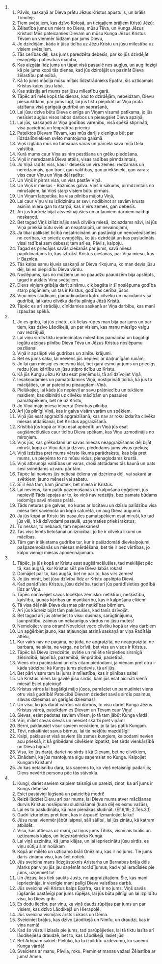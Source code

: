 <ol>
  <li>
    <ol>
      <li>Pāvils, saskaņā ar Dieva prātu Jēzus Kristus apustulis, un brālis Timotejs</li>
      <li>Tiem svētajiem, kas dzīvo Kolosā, un ticīgajiem brāļiem Kristū Jēzū:</li>
      <li>Žēlastība jums un miers no Dieva, mūsu Tēva, un Kunga Jēzus Kristus! Mēs pateicamies Dievam un mūsu Kunga Jēzus Kristus Tēvam un vienmēr lūdzam par jums Dievu,</li>
      <li>Jo dzirdējām, kāda ir jūsu ticība uz Jēzu Kristu un jūsu mīlestība uz visiem svētajiem.</li>
      <li>Tās cerības dēļ, kas jums paredzēta debesīs, par ko jūs dzirdējāt evaņģēlija patiesības mācībā,</li>
      <li>Kas aizgāja līdz jums un tāpat visā pasaulē nes augļus, un aug līdzīgi kā pie jums kopš tās dienas, kad jūs dzirdējāt un pazināt Dieva žēlastību patiesībā,</li>
      <li>Kā to jums mācīja mūsu mīļais līdzstrādnieks Epafra, šis uzticamais Kristus kalps jūsu labā,</li>
      <li>Kas stāstīja arī mums par jūsu mīlestību garā.</li>
      <li>Tāpēc arī mēs kopš tās dienas, kad to dzirdējām, nebeidzam, Dievu piesauktdami, par jums lūgt, lai jūs tiktu piepildīti ar Viņa prāta atzīšanu visā garīgajā gudrībā un saprašanā,</li>
      <li>Lai jūsu dzīve būtu Dieva cienīga un Viņam visumā patīkama, jo jūs nesīsiet augļus visos labos darbos un pieaugsiet Dieva apziņā,</li>
      <li>Lai jūs, saskaņoti ar Viņa godības varenību, visā spēkā stiprināti, visā pacietībā un lēnprātībā priecīgi</li>
      <li>Pateiktos Dievam Tēvam, kas mūs darījis cienīgus būt par līdzdalībniekiem svēto mantojuma gaismā.</li>
      <li>Viņš izglāba mūs no tumsības varas un pārcēla sava mīļā Dēla valstībā.</li>
      <li>Kurā mums caur Viņa asinīm pestīšana un grēku piedošana.</li>
      <li>Viņš ir neredzamā Dieva attēls, visas radības pirmdzimtais,</li>
      <li>Jo Viņā radīts viss, kas ir debesīs un virs zemes: redzamais un neredzamais, gan troņi, gan valdības, gan priekšnieki, gan varas: viss caur Viņu un Viņa dēļ radīts:</li>
      <li>Un Viņš ir pirms visa, un viss pastāv Viņā.</li>
      <li>Un Viņš ir miesas - Baznīcas galva. Viņš ir sākums, pirmdzimtais no mirušajiem, lai Viņš starp visiem būtu pirmais.</li>
      <li>Un Viņam labpatika, ka visa pilnība mājotu Viņā,</li>
      <li>Lai caur Viņu visu izlīdzinātu ar sevi, nodibinot ar savām krusta asinīm mieru gan to starpā, kas ir virs zemes, gan debesīs.</li>
      <li>Arī jūs kādreiz bijāt atsvešinājušies un ar ļauniem darbiem naidīgi noskaņoti.</li>
      <li>Bet tagad Viņš izlīdzinājis savā cilvēka miesā, izciezdams nāvi, lai jūs Viņa priekšā būtu svēti un neaptraipīti, un nevainojami,</li>
      <li>Ja tikai paliksiet ticībā nesatricināmi un pastāvīgi un nenovērsīsieties no cerības, ko sniedz evaņģēlijs, ko jūs dzirdējāt un kas pasludināts visai radībai zem debess; tam arī es, Pāvils, kalpoju.</li>
      <li>Tagad es priecājos savās ciešanās par jums, savā miesa papildinādams to, kas iztrūkst Kristus ciešanās, par Viņa miesu, kas ir Baznīca.</li>
      <li>Tās kalps esmu kļuvis saskaņā ar Dieva rīkojumu, ko man devis jūsu dēļ, lai es piepildītu Dieva vārdu.</li>
      <li>Noslēpums, kas no mūžiem un no paaudžu paaudzēm bija apslēpts, tagad ir atklāts Viņa svētajiem.</li>
      <li>Dievs viņiem gribēja darīt zināmu, cik bagāta ir šī noslēpuma godība starp pagāniem; un tas ir Kristus, godības cerība jūsos.</li>
      <li>Viņu mēs sludinām, pamudinādami katru cilvēku un mācīdami visā gudrībā, lai katru cilvēku darītu pilnīgu Jēzū Kristū.</li>
      <li>Tāpēc es arī strādāju, cīnīdamies saskaņā ar Viņa darbību, kas manī izpaužas spēkā.</li>
    </ol>
  </li>
  <li>
    <ol>
      <li>Jo es gribu, lai jūs zinātu, cik lielas rūpes man bija par jums un par tiem, kas dzīvo Lāodikejā, un par visiem, kas manu miesīgo vaigu nav redzējuši,</li>
      <li>Lai viņu sirdis tiktu iepriecinātas mīlestības pamācībā un bagātīgi iegūtu atziņas pilnību Dieva Tēva un Jēzus Kristus noslēpumu pazīšanai.</li>
      <li>Viņā ir apslēpti visi gudrības un zinību krājumi.</li>
      <li>Bet es jums saku, lai neviens jūs nepieviļ ar daiļrunīgām runām;</li>
      <li>Jo lai gan miesīgi es neesmu klāt, bet garā esmu ar jums un priecīgs redzu jūsu kārtību un jūsu stipro ticību uz Kristu.</li>
      <li>Kā jūs Kungu Jēzu Kristu esat pieņēmuši, tā arī dzīvojiet Viņā,</li>
      <li>Iesakņodamies un pamatodamies Viņā, nostiprināti ticībā, kā jūs to mācījāties, un ar pateicību pieaugdami Viņā.</li>
      <li>Pielūkojiet, lai kāds jūs nepieviļ ar savu prātniecību un tukšiem maldiem, kas dibināti uz cilvēku mācībām un pasaules pamatspēkiem, bet ne uz Kristu,</li>
      <li>Jo Viņā mājo miesā ietvertā Dievības pilnība.</li>
      <li>Arī jūs pilnīgi Viņā, kas ir galva visām varām un spēkiem.</li>
      <li>Viņā jūs esat apgraizīti apgraizīšanā, kas nav ar roku izdarīta cilvēka miesas atdalīšanai, bet Kristus apgraizīšanā.</li>
      <li>Kristībā jūs kopā ar Viņu esat apbedīti un Viņā jūs esat augšāmcēlušies caur ticību Dieva spēkam, kas Viņu uzmodinājis no miroņiem.</li>
      <li>Viņš jūs, kas grēkodami un savas miesas neapgraizīšanas dēļ bijāt miruši, kopā ar Viņu darīja dzīvus, piedodams jums visus grēkus;</li>
      <li>Viņš izdzēsa pret mums vērsto likuma parādrakstu, kas bija pret mums, un pieņēma to no mūsu vidus, pienaglodams krustā.</li>
      <li>Viņš atbruņoja valdības un varas, droši atstādams tās kaunā un pats sevī svinēdams uzvaru pār tām.</li>
      <li>Tāpēc lai neviens jūs netiesā ēdiena vai dzēriena dēļ, vai sakarā ar svētkiem, jauno mēnesi vai sabatu.</li>
      <li>Šī ir ēna tam, kam jānotiek, bet miesa ir Kristus.</li>
      <li>Lai neviens, kam patīk pazemošanās un kalpošana eņģeļiem, jūs nepieviļ! Tāds lepojas ar to, ko viņš nav redzējis, bez pamata būdams iedomīgs savā miesas prātā.</li>
      <li>Tāds neturas pie galvas, no kuras ar locītavu un dzīslu palīdzību visa miesa tiek savienota un kopā saturēta, un aug Dieva augumā.</li>
      <li>Ja jūs kopā ar Kristu šīs pasaules pamatspēkiem esat miruši, ko tad jūs vēl, it kā dzīvodami pasaulē, uzņematies priekšrakstus;</li>
      <li>To neskar, to nebaudi, tam nepieskaries!</li>
      <li>Tas viss lemts lietošanai un iznīcībai, jo tie ir cilvēku likumi un mācības.</li>
      <li>Tām gan ir šķietama gudrība tur, kur ir pašizdomāti dievkalpojumi, pašpazemošanās un miesas mērdēšana, bet tie ir bez vērtības, jo kalpo vienīgi miesas apmierinājumam.</li>
    </ol>
  </li>
  <li>
    <ol>
      <li>Tāpēc, ja jūs kopā ar Kristu esat augšāmcēlušies, tad meklējiet pēc tā, kas augšā, kur Kristus sēž pie Dieva labās rokas!</li>
      <li>Domājiet par to, kas augšā, bet ne par to, kas virs zemes!</li>
      <li>Jo jūs mirāt, bet jūsu dzīvība līdz ar Kristu apslēpta Dievā.</li>
      <li>Kad parādīsies Kristus, jūsu dzīvība, tad arī jūs parādīsieties godībā līdz ar Viņu.</li>
      <li>Tāpēc nonāvējiet savos locekļos zemisko: netiklību, nešķīstību, kaislību, ļaunās kārības un mantkārību, kas ir kalpošana elkiem!</li>
      <li>Tā visa dēļ nāk Dieva dusmas pār netiklības bērniem.</li>
      <li>Arī jūs kādreiz bijāt tām pakļāvušies, kad tanīs dzīvojāt.</li>
      <li>Bet tagad arī jūs atmetiet to visu: dusmas, sarūgtinājumu, ļaunprātību, zaimus un nekaunīgus vārdus no jūsu mutes!</li>
      <li>Nemelojiet viens otram! Novelciet veco cilvēku kopā ar viņa darbiem</li>
      <li>Un apģērbiet jauno, kas atjaunojas atziņā saskaņā ar viņa Radītāja attēlu,</li>
      <li>Kur vairs nav ne pagāna, ne jūda, ne apgraizītā, ne neapgraizīta, ne barbara, ne skita, ne verga, ne brīvā, bet viss un visos ir Kristus.</li>
      <li>Tāpēc kā Dieva izredzētie, svētie un mīlētie tērpieties sirsnīgā žēlsirdībā, laipnībā, pazemībā, lēnprātībā, pacietībā,</li>
      <li>Viens otru paciezdami un cits citam piedodami, ja vienam pret otru ir kāda sūdzība: kā Kungs jums piedevis, tā arī jūs.</li>
      <li>Bet pāri visam tam lai jums ir mīlestība, kas ir pilnības saite!</li>
      <li>Un Kristus miers lai gavilē jūsu sirdīs, kam jūs esat aicināti vienā miesā! Esiet pateicīgi!</li>
      <li>Kristus vārds lai bagātīgi mājo jūsos, pamāciet un pamudiniet viens otru visā gudrībā! Pateicībā Dievam dziediet savās sirdīs psalmus, slavas dziesmas un garīgās dziesmas!</li>
      <li>Un visu, ko jūs darāt vārdos vai darbos, to visu dariet Kunga Jēzus Kristus vārdā, pateikdamies Dievam un Tēvam caur Viņu!</li>
      <li>Sievas, esiet padotas saviem vīriem, jo tā tam jābūt Kunga vārdā.</li>
      <li>Vīri, mīliet savas sievas un neesiet skarbi pret viņām!</li>
      <li>Bērni, paklausiet visur saviem vecākiem, jo tā tas patīk Kungam.</li>
      <li>Tēvi, nekaitiniet savus bērnus, lai tie nekļūtu mazdūšīgi!</li>
      <li>Kalpi, paklausiet visā saviem šīs zemes kungiem, kalpodami nevien acu priekšā, it kā gribēdami cilvēkiem izpatikt, bet sirds vienkāršībā un Dieva bijībā!</li>
      <li>Visu, ko jūs darāt, dariet no sirds it kā Dievam, bet ne cilvēkiem,</li>
      <li>Zinādami, ka jūs mantojuma algu saņemsiet no Kunga. Kalpojiet Kungam Kristum!</li>
      <li>Jo kas netaisnību dara, tas saņems to, ko viņš netaisnīgi padarījis; Dievs nevērtē personu pēc tās stāvokļa.</li>
    </ol>
  </li>
  <li>
    <ol>
      <li>Kungi, dariet saviem kalpiem taisnīgi un pareizi, zinot, ka arī jums ir Kungs debesīs!</li>
      <li>Esiet pastāvīgi lūgšanā un pateicībā modri!</li>
      <li>Reizē lūdziet Dievu arī par mums, lai Dievs mums atver mācīšanas durvis Kristus noslēpumu sludināšanai (kura dēļ es esmu važās),</li>
      <li>Lai es to pasludinātu, kā man pienākas sludināt. (Ef.6,19; 2.Tes.3,1)</li>
      <li>Gudri izturieties pret tiem, kas ir ārpusē! Izmantojiet laiku!</li>
      <li>Jūsu runai vienmēr jābūt laipnai, sālī sālītai, lai jūs zinātu, kā katram atbildēt.</li>
      <li>Visu, kas attiecas uz mani, paziņos jums Tihiks, vismīļais brālis un uzticamais kalps, un līdzstrādnieks Kungā.</li>
      <li>Lai viņš uzzinātu, kā jums klājas, un lai iepriecinātu jūsu sirdis, es viņu sūtīju šim nolūkam</li>
      <li>Kopā ar mīlēto un uzticamo brāli Onēzimu, kas ir no jums. Tie jums darīs zināmu visu, kas šeit notiek.</li>
      <li>Jūs sveicina mans līdzgūsteknis Aristarhs un Barnabas brāļa dēls Marks  par viņu jūs jau saņēmāt norādījumus; kad viņš ieradīsies pie jums, uzņemiet to!</li>
      <li>Un Jēzus, kas tiek saukts Justs, no apgraizītajiem. Šie, kas mani iepriecināja, ir vienīgie mani palīgi Dieva valstības darbā.</li>
      <li>Jūs sveicina vēl Kristus kalps Epafra, kas ir no jums. Viņš savās lūgšanās pastāvīgi par jums rūpējas, lai jūs būtu pilnīgi un lai izpildītu visu, ko Dievs grib.</li>
      <li>Es dodu liecību par viņu, ka viņš daudz rūpējas par jums un par visiem, kas dzīvo Lāodikejā un Hierapolē.</li>
      <li>Jūs sveicina vismīļais ārsts Lūkass un Dēma.</li>
      <li>Sveiciniet brāļus, kas dzīvo Lāodikejā un Nimfu, un draudzi, kas ir viņa namā!</li>
      <li>Kad šo vēstuli izlasīs pie jums, tad parūpējieties, lai tā tiktu lasīta arī lāodikejiešu draudzē, bet to, kas Lāodikejā, lasiet jūs!</li>
      <li>Bet Arhipam sakiet: Pielūko, ka tu izpildītu uzdevumu, ko saņēmi Kunga vārdā!</li>
      <li>Sveiciens ar manu, Pāvila, roku. Pieminiet manas važas! Žēlastība ar jums! Amen.</li>
    </ol>
  </li>
</ol>